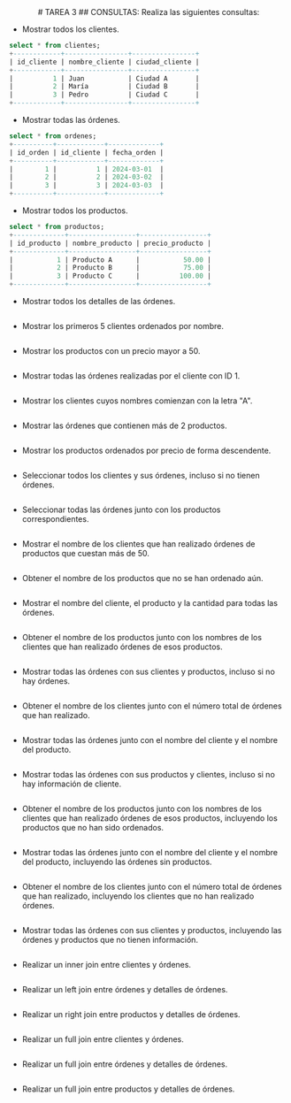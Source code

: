 <div align="center">
# TAREA 3
## CONSULTAS:
Realiza las siguientes consultas:
</div>

- Mostrar todos los clientes.

```sql
select * from clientes;
+------------+----------------+----------------+
| id_cliente | nombre_cliente | ciudad_cliente |
+------------+----------------+----------------+
|          1 | Juan           | Ciudad A       |
|          2 | María          | Ciudad B       |
|          3 | Pedro          | Ciudad C       |
+------------+----------------+----------------+

```

- Mostrar todas las órdenes.

```sql
select * from ordenes;
+----------+------------+-------------+
| id_orden | id_cliente | fecha_orden |
+----------+------------+-------------+
|        1 |          1 | 2024-03-01  |
|        2 |          2 | 2024-03-02  |
|        3 |          3 | 2024-03-03  |
+----------+------------+-------------+

```

- Mostrar todos los productos.
```sql
select * from productos;
+-------------+-----------------+-----------------+
| id_producto | nombre_producto | precio_producto |
+-------------+-----------------+-----------------+
|           1 | Producto A      |           50.00 |
|           2 | Producto B      |           75.00 |
|           3 | Producto C      |          100.00 |
+-------------+-----------------+-----------------+

```
- Mostrar todos los detalles de las órdenes.
```sql

```
- Mostrar los primeros 5 clientes ordenados por nombre.
```sql

```
- Mostrar los productos con un precio mayor a 50.
```sql

```
- Mostrar todas las órdenes realizadas por el cliente con ID 1.
```sql

```
- Mostrar los clientes cuyos nombres comienzan con la letra "A".
```sql

```
- Mostrar las órdenes que contienen más de 2 productos.
```sql

```
- Mostrar los productos ordenados por precio de forma descendente.
```sql

```
- Seleccionar todos los clientes y sus órdenes, incluso si no tienen órdenes.
```sql

```
- Seleccionar todas las órdenes junto con los productos correspondientes.
```sql

```
- Mostrar el nombre de los clientes que han realizado órdenes de productos que cuestan más de 50.
```sql

```
- Obtener el nombre de los productos que no se han ordenado aún.
```sql

```
- Mostrar el nombre del cliente, el producto y la cantidad para todas las órdenes.
```sql

```
- Obtener el nombre de los productos junto con los nombres de los clientes que han realizado órdenes de esos productos.
```sql

```
- Mostrar todas las órdenes con sus clientes y productos, incluso si no hay órdenes.
```sql

```
- Obtener el nombre de los clientes junto con el número total de órdenes que han realizado.
```sql

```
- Mostrar todas las órdenes junto con el nombre del cliente y el nombre del producto.
```sql

```
- Mostrar todas las órdenes con sus productos y clientes, incluso si no hay información de cliente.
```sql

```
- Obtener el nombre de los productos junto con los nombres de los clientes que han realizado órdenes de esos productos, incluyendo los productos que no han sido ordenados.
```sql

```
- Mostrar todas las órdenes junto con el nombre del cliente y el nombre del producto, incluyendo las órdenes sin productos.
```sql

```
- Obtener el nombre de los clientes junto con el número total de órdenes que han realizado, incluyendo los clientes que no han realizado órdenes.
```sql

```
- Mostrar todas las órdenes con sus clientes y productos, incluyendo las órdenes y productos que no tienen información.
```sql

```
- Realizar un inner join entre clientes y órdenes.
```sql

```
- Realizar un left join entre órdenes y detalles de órdenes.
```sql

```
- Realizar un right join entre productos y detalles de órdenes.
```sql

```
- Realizar un full join entre clientes y órdenes.
```sql

```
- Realizar un full join entre órdenes y detalles de órdenes.
```sql

```
- Realizar un full join entre productos y detalles de órdenes.
